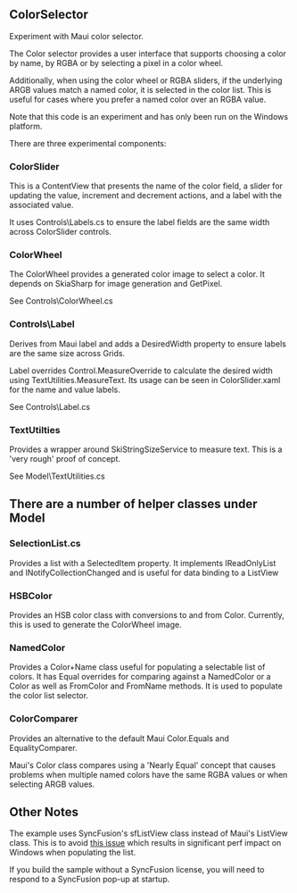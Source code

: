 ## ColorSelector
Experiment with Maui color selector.

The Color selector provides a user interface that supports choosing a color by name, by RGBA or by selecting a pixel in a color wheel.

Additionally, when using the color wheel or RGBA sliders, if the underlying ARGB values match a named color, it is selected in the color list. This is useful for cases where you prefer a named color over an RGBA value. 

Note that this code is an experiment and has only been run on the Windows platform. 

There are three experimental components:

### ColorSlider
This is a ContentView that presents the name of the color field, a slider for updating the value, increment and decrement actions, and a label with the associated value.

It uses Controls\Labels.cs to ensure the label fields are the same width across ColorSlider controls.

### ColorWheel
The ColorWheel provides a generated color image to select a color. It depends on SkiaSharp for image generation and GetPixel.

See Controls\ColorWheel.cs

### Controls\Label
Derives from Maui label and adds a DesiredWidth property to ensure labels are the same size across Grids.

Label overrides Control.MeasureOverride to calculate the desired width using TextUtilities.MeasureText.  Its usage can be seen in ColorSlider.xaml for the name and value labels.

See Controls\Label.cs

### TextUtilties
Provides a wrapper around SkiStringSizeService to measure text. This is a 'very rough' proof of concept.

See Model\TextUtilities.cs

## There are a number of helper classes under Model

### SelectionList.cs
Provides a list with a SelectedItem property. It implements IReadOnlyList<T> and INotifyCollectionChanged and is useful for data binding to a ListView

### HSBColor
Provides an HSB color class with conversions to and from Color.  Currently, this is used to generate the ColorWheel image.

### NamedColor
Provides a Color+Name class useful for populating a selectable list of colors. It has Equal overrides for comparing against a NamedColor or a Color as well as FromColor and FromName methods.
It is used to populate the color list selector.

### ColorComparer
Provides an alternative to the default Maui Color.Equals and EqualityComparer<Color>.

Maui's Color class compares using a 'Nearly Equal' concept that causes problems when multiple
named colors have the same RGBA values or when selecting ARGB values.

## Other Notes
The example uses SyncFusion's sfListView class instead of Maui's ListView class.
This is to avoid [this issue](https://github.com/dotnet/maui/issues/13754) which results in significant perf impact on Windows when populating the list.

If you build the sample without a SyncFusion license, you will need to respond to a SyncFusion pop-up at startup.